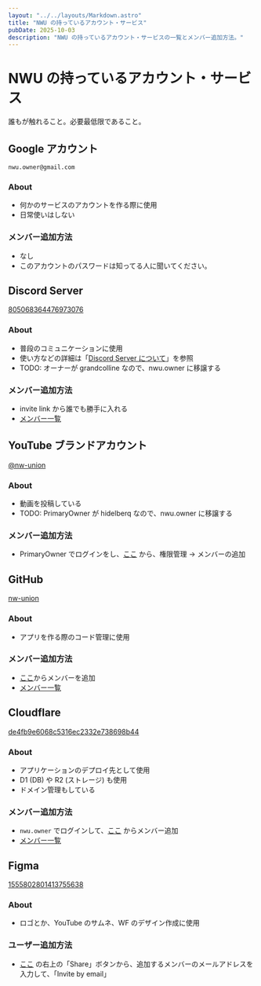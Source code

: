 ```yaml
---
layout: "../../layouts/Markdown.astro"
title: "NWU の持っているアカウント・サービス"
pubDate: 2025-10-03
description: "NWU の持っているアカウント・サービスの一覧とメンバー追加方法。"
---
```


# NWU の持っているアカウント・サービス

誰もが触れること。必要最低限であること。

## Google アカウント

`nwu.owner@gmail.com`

### About

* 何かのサービスのアカウントを作る際に使用
* 日常使いはしない

### メンバー追加方法

* なし
* このアカウントのパスワードは知ってる人に聞いてください。

## Discord Server

[805068364476973076](https://discord.com/channels/805068364476973076)

### About

* 普段のコミュニケーションに使用
* 使い方などの詳細は「[Discord Server について](/docs/discord)」を参照
* TODO: オーナーが grandcolline なので、nwu.owner に移譲する

### メンバー追加方法

* invite link から誰でも勝手に入れる
* [メンバー一覧](https://discord.com/channels/805068364476973076/member-safety)

## YouTube ブランドアカウント

[@nw-union](https://youtube.com/@nw-union)

### About

* 動画を投稿している
* TODO: PrimaryOwner が hidelberq なので、nwu.owner に移譲する

### メンバー追加方法

* PrimaryOwner でログインをし、[ここ](https://myaccount.google.com/brandaccounts/103670311777144528101/view) から、権限管理 → メンバーの追加

## GitHub

[nw-union](https://github.com/nw-union)

### About

* アプリを作る際のコード管理に使用

### メンバー追加方法

* [ここ](https://github.com/orgs/nw-union/people)からメンバーを追加
* [メンバー一覧](https://github.com/orgs/nw-union/people)

## Cloudflare

[de4fb9e6068c5316ec2332e738698b44](https://dash.cloudflare.com/de4fb9e6068c5316ec2332e738698b44)

### About

* アプリケーションのデプロイ先として使用
* D1 (DB) や R2 (ストレージ) も使用
* ドメイン管理もしている

### メンバー追加方法

* `nwu.owner` でログインして、[ここ](https://dash.cloudflare.com/de4fb9e6068c5316ec2332e738698b44/members) からメンバー追加
* [メンバー一覧](https://dash.cloudflare.com/de4fb9e6068c5316ec2332e738698b44/members)

## Figma

[1555802801413755638](https://www.figma.com/files/team/1555802801413755638/all-projects)

### About

* ロゴとか、YouTube のサムネ、WF のデザイン作成に使用

### ユーザー追加方法

* [ここ](https://www.figma.com/files/team/1555802801413755638/all-projects) の右上の「Share」ボタンから、追加するメンバーのメールアドレスを入力して、「Invite by email」
